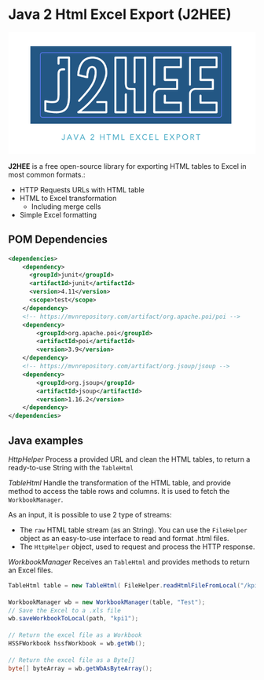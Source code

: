 # Java 2 Html Excel Export (J2HEE)
![Logo](img/logo.png)

**J2HEE** is a free open-source library for exporting HTML tables to Excel in most common formats.:

- HTTP Requests URLs with HTML table
- HTML to Excel transformation
    - Including merge cells
- Simple Excel formatting

## POM Dependencies
```xml
<dependencies>
    <dependency>
      <groupId>junit</groupId>
      <artifactId>junit</artifactId>
      <version>4.11</version>
      <scope>test</scope>
    </dependency>
    <!-- https://mvnrepository.com/artifact/org.apache.poi/poi -->
    <dependency>
        <groupId>org.apache.poi</groupId>
        <artifactId>poi</artifactId>
        <version>3.9</version>
    </dependency>
	<!-- https://mvnrepository.com/artifact/org.jsoup/jsoup -->
	<dependency>
		<groupId>org.jsoup</groupId>
		<artifactId>jsoup</artifactId>
		<version>1.16.2</version>
	</dependency>
</dependencies>
```

## Java examples
*HttpHelper*
Process a provided URL and clean the HTML tables, to return a ready-to-use String with the `TableHtml`

*TableHtml*
Handle the transformation of the HTML table, and provide method to access the table rows and columns. It is used to fetch the `WorkbookManager`.

As an input, it is possible to use 2 type of streams:
- The `raw` HTML table stream (as an String). You can use the `FileHelper` object as an easy-to-use interface to read and format .html files.
- The `HttpHelper` object, used to request and process the HTTP response. 

*WorkbookManager*
Receives an `TableHtml` and provides methods to return an Excel files.


```java
TableHtml table = new TableHtml( FileHelper.readHtmlFileFromLocal("/kpi1.html"), false, true);

WorkbookManager wb = new WorkbookManager(table, "Test");
// Save the Excel to a .xls file
wb.saveWorkbookToLocal(path, "kpi1");

// Return the excel file as a Workbook
HSSFWorkbook hssfWorkbook = wb.getWb();

// Return the excel file as a Byte[]
byte[] byteArray = wb.getWbAsByteArray();
```